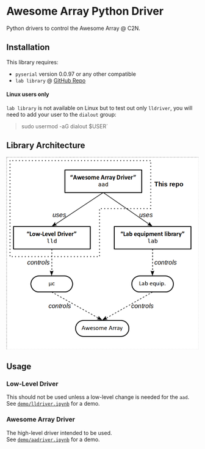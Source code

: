 # Awesome Array Python Driver

Python drivers to control the Awesome Array @ C2N.  

## Installation
This library requires:  
* `pyserial` version 0.0.97 or any other compatible 
* `lab library` @ [GitHub Repo](https://github.com/tvbv/controle_manip)

#### **Linux users only**
`lab library` is not available on Linux but to test out only `lldriver`, you will need to add your user to the `dialout` group:  
> sudo usermod -aG dialout $USER`

## Library Architecture
<p align="center">
	<img src="misc/aad_arch.png?raw=true" alt="Library Architecture Diagram" />
</p>

## Usage
### Low-Level Driver
This should not be used unless a low-level change is needed for the `aad`.  
See [`demo/lldriver.ipynb`](demo/lldriver.ipynb) for a demo.

### Awesome Array Driver
The high-level driver intended to be used.  
See [`demo/aadriver.ipynb`](demo/aadriver.ipynb) for a demo. 